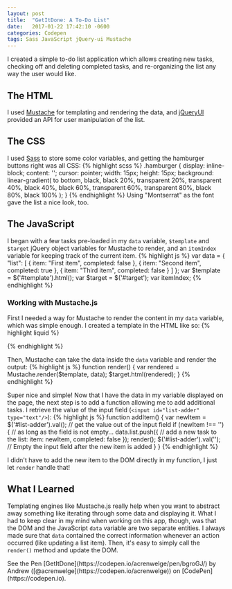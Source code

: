 ```yaml
---
layout: post
title:  "GetItDone: A To-Do List"
date:   2017-01-22 17:42:10 -0600
categories: Codepen
tags: Sass JavaScript jQuery-ui Mustache
---
```

I created a simple to-do list application which allows creating new tasks,
checking off and deleting completed tasks, and re-organizing the list any way
the user would like.
<!--end excerpt-->

## The HTML
I used [Mustache](http://mustache.github.io/) for templating and rendering the data,
and [jQueryUI](http://jqueryui.com) provided an API for user manipulation of the list.

## The CSS
I used [Sass](http://sass-lang.com) to store some color variables, and getting the hamburger buttons right
was all CSS:
{% highlight scss %}
.hamburger {
  display: inline-block;
  content: '';
  cursor: pointer;
  width: 15px;
  height: 15px;
  background: linear-gradient(
    to bottom,
    black, black 20%,
    transparent 20%, transparent 40%,
    black 40%, black 60%,
    transparent 60%, transparent 80%,
    black 80%, black 100%
  );
}
{% endhighlight %}
Using "Montserrat" as the font gave the list a nice look, too.

## The JavaScript
I began with a few tasks pre-loaded in my `data` variable, `$template` and `$target`
jQuery object variables for Mustache to render, and an `itemIndex` variable for
keeping track of the current item.
{% highlight js %}
var data = {
  "list": [
    {
      item: "First item",
      completed: false
    },
    {
      item: "Second item",
      completed: true
    },
    {
      item: "Third item",
      completed: false
    }
  ]
};
var $template = $('#template').html();
var $target = $('#target');
var itemIndex;
{% endhighlight %}

### Working with Mustache.js
First I needed a way for Mustache to render the content in my `data` variable, which
was simple enough. I created a template in the HTML like so:
{% highlight liquid %}
<script id="template" type="text/template">
  <ul>
    {% raw %}{{#list}}
    <li>
      <i class="hamburger"></i>
      <input class="checkbox" type="checkbox" {{#completed}}checked{{/completed}}/>
      <input class="text hide" type="text" />
      <span {{#completed}}class="checked"{{/completed}}>{{item}}</span>
    </li>
    {{/list}}{% endraw %}
  </ul>
</script>
{% endhighlight %}

Then, Mustache can take the data inside the `data` variable and render the output:
{% highlight js %}
function render() {
  var rendered = Mustache.render($template, data);
  $target.html(rendered);
}
{% endhighlight %}

Super nice and simple! Now that I have the data in my variable displayed on the page,
the next step is to add a function allowing me to add additional tasks. I retrieve
the value of the input field (`<input id="list-adder" type="text"/>`):
{% highlight js %}
function addItem() {
  var newItem = $('#list-adder').val(); // get the value out of the input field
  if (newItem !== '') { // as long as the field is not empty...
    data.list.push({ // add a new task to the list:
      item: newItem,
      completed: false
    });
    render();
    $('#list-adder').val(''); // Empty the input field after the new item is added
  }
}
{% endhighlight %}

I didn't have to add the new item to the DOM directly in my function, I just let
`render` handle that!

## What I Learned
Templating engines like Mustache.js really help when you want to abstract away something
like iterating through some data and displaying it. What I had to keep clear in my mind
when working on this app, though, was that the DOM and the JavaScript `data` variable
are two separate entities. I always made sure that `data` contained the correct information
whenever an action occurred (like updating a list item). Then, it's easy to simply call
the `render()` method and update the DOM.

<p data-height="500" data-theme-id="0" data-slug-hash="bgroGJ" data-default-tab="result" data-user="acrenwelge" data-embed-version="2" data-pen-title="GetItDone - A simple to do list" class="codepen">
  See the Pen [GetItDone](https://codepen.io/acrenwelge/pen/bgroGJ/) by Andrew ([@acrenwelge](https://codepen.io/acrenwelge)) on [CodePen](https://codepen.io).
</p>

